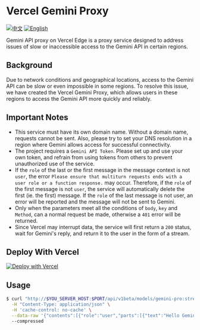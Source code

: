 # Vercel Gemini Proxy

[![中文](https://img.shields.io/badge/%E6%96%87%E6%A1%A3-%E4%B8%AD%E6%96%87-green?style=flat-square&logo=docs)](https://github.com/your-project/your-project-repo/blob/main/docs/zh-CN/README.md) [![English](https://img.shields.io/badge/docs-English-green?style=flat-square&logo=docs)](https://github.com/your-project/your-project-repo/blob/main/docs/en-US/README.md)

Gemini API proxy on Vercel Edge is a proxy service designed to address issues of slow or inaccessible access to the Gemini API in certain regions.

## Background

Due to network conditions and geographical locations, access to the Gemini API can be slow or even impossible in some regions. To resolve this issue, we have created the Vercel Gemini Proxy, which allows users in these regions to access the Gemini API more quickly and reliably.

## Important Notes

- This service must have its own domain name. Without a domain name, requests cannot be sent. Also, please try to set your DNS resolution in a region where Gemini allows access for successful connectivity.
- The project requires a `Gemini API Token`. Please set up and use your own token, and refrain from using tokens from others to prevent unauthorized use of the service.
- If the `role` of the last or the first message in the message context is not `user`, the error `Please ensure that multiturn requests ends with a user role or a function response.` may occur. Therefore, if the `role` of the first message is not `user`, the service will automatically delete the first (ie. the first) message. If the `role` of the last message is not user, an error will be reported and the message will not be sent to Gemini.
- Only when the parameters meet all the conditions of `body`, `key` and `Method`, can a normal request be made, otherwise a `401` error will be returned.
- Since Vercel may interrupt data, the service will first return a `200` status, wait for Gemini's reply, and return it to the user in the form of a stream.

## Deploy With Vercel

[![Deploy with Vercel](https://vercel.com/button)](https://vercel.com/new/clone?repository-url=https%3A%2F%2Fgithub.com%2FDavidKk%2Fvercel-gemini-proxy)

## Usage

```bash
$ curl "http://$YOU_SERVER_HOST:$PORT/api/v1beta/models/gemini-pro:streamGenerateContent?key=$GEMINI_API_TOKEN" \
  -H "Content-Type: application/json" \
  -H 'cache-control: no-cache' \
  --data-raw '{"contents":[{"role":"user","parts":[{"text":"Hello Gemini"}]}]}'
  --compressed
```

